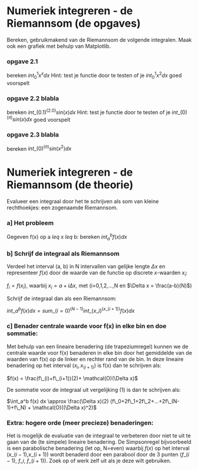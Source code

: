 # Numeriek integreren - de Riemannsom  (de opgaves)

Bereken, gebruikmakend van de Riemannsom de volgende integralen. 
Maak ook een grafiek met behulp van Matplotlib.

### opgave 2.1 
bereken $int_0^1 x^x dx$
Hint: test je functie door te testen of je $int_0^1 x^2 dx$ goed voorspelt

### opgave 2.2 blabla
bereken $int\_(0.1)^(2.0) sin(x) dx$
Hint: test je functie door te testen of je $int\_(0)^(\pi) sin(x) dx$ goed voorspelt

### opgave 2.3 blabla
bereken $int\_(0)^(\pi) sin(x^2) dx$


# Numeriek integreren - de Riemannsom  (de theorie)

Evalueer een integraal door het te schrijven als som van kleine rechthoekjes: een zogenaamde Riemannsom.

### a] Het probleem
Gegeven f(x) op a $leq$ x $leq$ b: bereken $int_a^b f(x)dx$

### b] Schrijf de integraal als Riemannsom

Verdeel het interval (a, b) in N intervallen van gelijke lengte $\Delta x$ en 
representeer $f(x)$ door de waarde van de functie op discrete $x$-waarden $x_i$:

$f_i=f(x_i)$, waarbij $x_i = a + i \Delta x$, met  (i=0,1,2,...,N en $\Delta x = \frac(a-b)(N)$) 

Schrijf de integraal dan als een Riemannsom:

$int\_a^b f(x) dx = sum\_(i=0)^(N-1) int\_(x\_i)^(x\_(i+1)) f(x) dx$

### c] Benader centrale waarde voor f(x) in elke bin en doe sommatie:

Met behulp van een lineaire benadering (de trapeziumregel) kunnen we de centrale waarde voor 
f(x) benaderen in elke bin door het gemiddelde van de waarden van f(x) op de linker en rechter 
rand van de bin. In deze lineaire benadering op het interval $(x_i,x_(i+1))$ is f(x) dan te schrijven als:

$f(x) = \frac(f\_(i)+f\_(i+1))(2)+ \mathcal(O)(\Delta x)$

De sommatie voor de integraal uit vergelijking (1) is dan te schrijven als:

$\int_a^b f(x) dx \approx \frac(\Delta x)(2) (f\_0+2f\_1+2f\_2+...+2f\_(N-1)+f\_N) + \mathcal(O)((\Delta x)^2)$ 


### Extra: hogere orde (meer precieze) benaderingen:

Het is mogelijk de evaluatie van de integraal te verbeteren door niet te uit te gaan van de 
(te simpele) lineaire benadering. De Simpsonregel bijvoorbeeld is een parabolische benadering 
(let op, N=even) waarbij $f(x)$ op het interval ($x\_(i−1)$,$x\_(i+1)$) wordt benaderd door een parabool door 
de 3 punten ($f\_(i−1)$, $f\_i$, $f\_(i+1)$). Zoek op of werk zelf uit als je deze wilt gebruiken.


